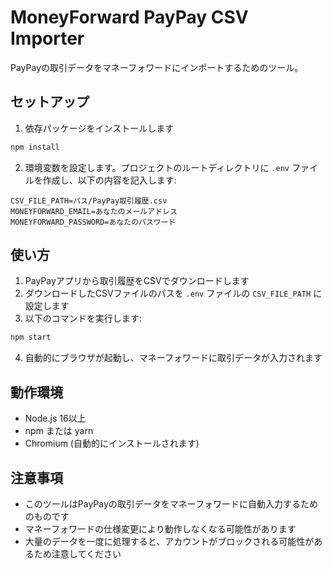 # MoneyForward PayPay CSV Importer

PayPayの取引データをマネーフォワードにインポートするためのツール。

## セットアップ

1. 依存パッケージをインストールします
```bash
npm install
```

2. 環境変数を設定します。プロジェクトのルートディレクトリに `.env` ファイルを作成し、以下の内容を記入します:
```
CSV_FILE_PATH=パス/PayPay取引履歴.csv
MONEYFORWARD_EMAIL=あなたのメールアドレス
MONEYFORWARD_PASSWORD=あなたのパスワード
```

## 使い方

1. PayPayアプリから取引履歴をCSVでダウンロードします
2. ダウンロードしたCSVファイルのパスを `.env` ファイルの `CSV_FILE_PATH` に設定します
3. 以下のコマンドを実行します:
```bash
npm start
```
4. 自動的にブラウザが起動し、マネーフォワードに取引データが入力されます

## 動作環境

- Node.js 16以上
- npm または yarn
- Chromium (自動的にインストールされます)

## 注意事項

- このツールはPayPayの取引データをマネーフォワードに自動入力するためのものです
- マネーフォワードの仕様変更により動作しなくなる可能性があります
- 大量のデータを一度に処理すると、アカウントがブロックされる可能性があるため注意してください